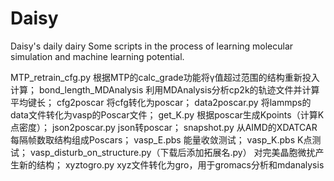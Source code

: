 # Daisy
Daisy's daily dairy
Some scripts in the process of learning molecular simulation and machine learning potential.

MTP_retrain_cfg.py 根据MTP的calc_grade功能将γ值超过范围的结构重新投入计算；
bond_length_MDAnalysis 利用MDAnalysis分析cp2k的轨迹文件并计算平均键长；
cfg2poscar 将cfg转化为poscar；
data2poscar.py 将lammps的data文件转化为vasp的Poscar文件；
get_K.py 根据poscar生成Kpoints（计算K点密度）；
json2poscar.py json转poscar；
snapshot.py 从AIMD的XDATCAR每隔帧数取结构组成Poscars；
vasp_E.pbs 能量收敛测试；
vasp_K.pbs K点测试；
vasp_disturb_on_structure.py（下载后添加拓展名.py） 对完美晶胞微扰产生新的结构；
xyztogro.py xyz文件转化为gro，用于gromacs分析和mdanalysis
